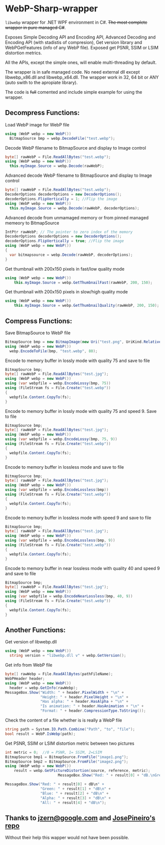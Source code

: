 # WebP-Sharp-wrapper
`libwebp` wrapper for .NET WPF environment in C#. ~~The most complete wrapper in pure managed C#~~.

Exposes Simple Decoding API and Encoding API, Advanced  Decoding and Encoding API (with stadistis of compresion), Get version library and WebPGetFeatures (info of any WebP file). Exposed get PSNR, SSIM or LSIM distortion metrics.

All the APIs, except the simple ones, will enable multi-threading by default.

The wrapper is in safe managed code. No need external dll except libwebp_x86.dll and libwebp_x64.dll. The wrapper work in 32, 64 bit or ANY (auto swith to the apropiate library).


The code is ~~full~~ comented and include simple example for using the wrapper.

## Decompress Functions:
Load WebP image for WebP file
```C#
using (WebP webp = new WebP())
  BitmapSource bmp = webp.DecodeFile("test.webp");
```

Decode WebP filename to BitmapSource and display to Image control
```C#
byte[] rawWebP = File.ReadAllBytes("test.webp");
using (WebP webp = new WebP())
  this.myImage.Source = webp.Decode(rawWebP);
```

Advanced decode WebP filename to BitmapSource and display to Image control
```C#
byte[] rawWebP = File.ReadAllBytes("test.webp");
DecoderOptions decoderOptions = new DecoderOptions();
decoderOptions.FlipVertically = 1; //Flip the image
using (WebP webp = new WebP())
  this.myImage.Source = webp.Decode(rawWebP, decoderOptions);
```

Advanced decode from unmamaged memory or from pinned managed memeory to BitmapSource
```C#
IntPtr rawWebP; // The pointer to zero index of the memory
DecoderOptions decoderOptions = new DecoderOptions();
decoderOptions.FlipVertically = true; //Flip the image
using (WebP webp = new WebP())
{
  var bitmapsource = webp.Decode(rawWebP, decoderOptions);
}
```

Get thumbnail with 200x150 pixels in fast/low quality mode
```C#
using (WebP webp = new WebP())
	this.myImage.Source = webp.GetThumbnailFast(rawWebP, 200, 150);
```

Get thumbnail with 200x150 pixels in slow/high quality mode
```C#
using (WebP webp = new WebP())
	this.myImage.Source = webp.GetThumbnailQuality(rawWebP, 200, 150);
```


## Compress Functions:
Save BitmapSource to WebP file
```C#
BitmapSource bmp = new BitmapImage(new Uri("test.png", UriKind.Relative));
using (WebP webp = new WebP())
  webp.EncodeToFile(bmp, "test.webp", 80);
```

Encode to memory buffer in lossly mode with quality 75 and save to file
```C#
BitmapSource bmp;
byte[] rawWebP = File.ReadAllBytes("test.jpg");
using (WebP webp = new WebP())
using (var webpfile = webp.EncodeLossy(bmp, 75))
using (FileStream fs = File.Create("test.webp"))
{
  webpfile.Content.CopyTo(fs);
}
```

Encode to memory buffer in lossly mode with quality 75 and speed 9. Save to file
```C#
BitmapSource bmp;
byte[] rawWebP = File.ReadAllBytes("test.jpg");
using (WebP webp = new WebP())
using (var webpfile = webp.EncodeLossy(bmp, 75, 9))
using (FileStream fs = File.Create("test.webp"))
{
  webpfile.Content.CopyTo(fs);
}
```

Encode to memory buffer in lossless mode and save to file
```C#
BitmapSource bmp;
byte[] rawWebP = File.ReadAllBytes("test.jpg");
using (WebP webp = new WebP())
using (var webpfile = webp.EncodeLossless(bmp))
using (FileStream fs = File.Create("test.webp"))
{
  webpfile.Content.CopyTo(fs);
}
```

Encode to memory buffer in lossless mode with speed 9 and save to file
```C#
BitmapSource bmp;
byte[] rawWebP = File.ReadAllBytes("test.jpg");
using (WebP webp = new WebP())
using (var webpfile = webp.EncodeLossless(bmp, 9))
using (FileStream fs = File.Create("test.webp"))
{
  webpfile.Content.CopyTo(fs);
}
```

Encode to memory buffer in near lossless mode with quality 40 and speed 9 and save to file
```C#
BitmapSource bmp;
byte[] rawWebP = File.ReadAllBytes("test.jpg");
using (WebP webp = new WebP())
using (var webpfile = webp.EncodeNearLossless(bmp, 40, 9))
using (FileStream fs = File.Create("test.webp"))
{
  webpfile.Content.CopyTo(fs);
}
```

## Another Functions:	
Get version of libwebp.dll
```C#
using (WebP webp = new WebP())
  string version = "libwebp.dll v" + webp.GetVersion();
```

Get info from WebP file
```C#
byte[] rawWebp = File.ReadAllBytes(pathFileName);
WebPHeader header;
using (WebP webp = new WebP())
  header = webp.GetInfo(rawWebp);
MessageBox.Show("Width: " + header.PixelWidth + "\n" +
                "Height: " + header.PixelHeight + "\n" +
                "Has alpha: " + header.HasAlpha + "\n" +
                "Is animation: " + header.HasAnimation + "\n" +
                "Format: " + header.CompressionType.ToString());
```

Check the content of a file whether is is really a WebP file
```C#
string path = System.IO.Path.Combine("Path", "to", "file");
bool result = WebP.IsWebp(path);
```

Get PSNR, SSIM or LSIM distortion metric between two pictures
```C#
int metric = 0;  //0 = PSNR, 1= SSIM, 2=LSIM
BitmapSource bmp1 = BitmapSource.FromFile("image1.png");
BitmapSource bmp2 = BitmapSource.FromFile("image2.png");
using (WebP webp = new WebP())
	result = webp.GetPictureDistortion(source, reference, metric);
	                    MessageBox.Show("Red: " + result[0] + "dB.\nGreen: " + result[1] + "dB.\nBlue: " + result[2] + "dB.\nAlpha: " + result[3] + "dB.\nAll: " + result[4] + "dB.", "PSNR");

MessageBox.Show("Red: " + result[0] + dB\n" +
                "Green: " + result[1] + "dB\n" +
                "Blue: " + result[2] + "dB\n" +
                "Alpha: " + result[3] + "dB\n" +
                "All: " + result[4] + "dB\n");
```


## Thanks to jzern@google.com and [JosePineiro's repo](https://github.com/JosePineiro/WebP-wrapper)
Without their help this wapper would not have been possible.
